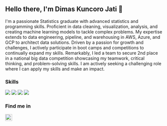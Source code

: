 ## Hello there, I'm Dimas Kuncoro Jati 👋

I'm a passionate Statistics graduate with advanced statistics and programming skills. Proficient in data cleaning, visualization, analysis, and creating machine learning models to tackle complex problems. My expertise extends to data engineering, pipeline, and warehousing in AWS, Azure, and GCP to architect data solutions. Driven by a passion for growth and challenges, I actively participate in boot camps and competitions to continually expand my skills. Remarkably, I led a team to secure 2nd place in a national big data competition showcasing my teamwork, critical thinking, and problem-solving skills. I am actively seeking a challenging role where I can apply my skills and make an impact.

### Skills

![](https://img.shields.io/badge/Python-informational?style=flat&logo=python&logoColor=white&color=4d8679)
![](https://img.shields.io/badge/R-informational?style=flat&logo=R&logoColor=white&color=4d8679)
![](https://img.shields.io/badge/Tensorflow-informational?style=flat&logo=Tensorflow&logoColor=white&color=4d8679)
![](https://img.shields.io/badge/SQL-informational?style=flat&logo=SQL&logoColor=white&color=4d8679)


### Find me in
<a href="https://www.linkedin.com/in/dimas-k-jati/">
<img align="left" alt="LinkdIn" width="22px" src="https://upload.wikimedia.org/wikipedia/commons/e/e9/Linkedin_icon.svg" />
</a>


<!--
**DimasKunJ/DimasKunJ** is a ✨ _special_ ✨ repository because its `README.md` (this file) appears on your GitHub profile.

Here are some ideas to get you started:

- 🔭 I’m currently working on ...
- 🌱 I’m currently learning ...
- 👯 I’m looking to collaborate on ...
- 🤔 I’m looking for help with ...
- 💬 Ask me about ...
- 📫 How to reach me: ...
- 😄 Pronouns: ...
- ⚡ Fun fact: ...
-->
